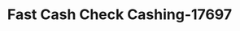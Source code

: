 ---
f_zip-code: 33161
f_state-code: FL
title: Fast Cash Check Cashing-17697
f_phone: 305-981-1669
f_city-only: Miami
f_address: 705 Northeast 125Th Street North Miami
f_location-unique-id: '17697'
slug: fast-cash-check-cashing-17697
updated-on: '2024-05-30T13:46:58.046Z'
created-on: '2024-05-30T13:36:59.803Z'
published-on: '2024-05-30T13:54:32.469Z'
f_city-state: cms/city/miami-fl.md
f_company: cms/company/fast-cash-check-cashing.md
f_state: cms/state/florida.md
layout: '[payday-loan].html'
tags: payday-loan
---